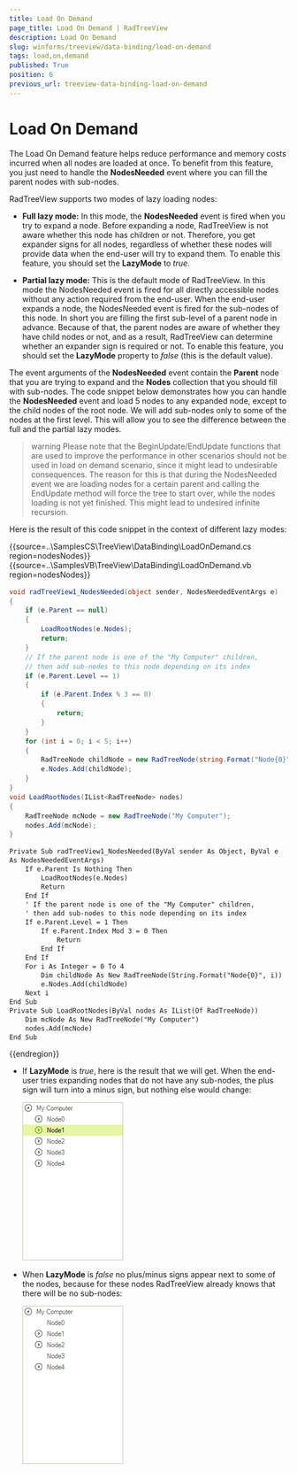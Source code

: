 ```yaml
---
title: Load On Demand
page_title: Load On Demand | RadTreeView
description: Load On Demand
slug: winforms/treeview/data-binding/load-on-demand
tags: load,on,demand
published: True
position: 6
previous_url: treeview-data-binding-load-on-demand
---
```


# Load On Demand

The Load On Demand feature helps reduce performance and memory costs incurred when all nodes are loaded at once. To benefit from this feature, you just need to handle the __NodesNeeded__ event where you can fill the parent nodes with sub-nodes.
          
RadTreeView supports two modes of lazy loading nodes:

* __Full lazy mode:__ In this mode, the __NodesNeeded__ event is fired when you try to expand a node. Before expanding a node, RadTreeView is not aware whether this node has children or not. Therefore, you get expander signs for all nodes, regardless of whether these nodes will provide data when the end-user will try to expand them. To enable this feature, you should set the __LazyMode__ to *true*.
            

* __Partial lazy mode:__ This is the default mode of RadTreeView. In this mode the NodesNeeded event is fired for all directly accessible nodes without any action required from the end-user. When the end-user expands a node, the NodesNeeded event is fired for the sub-nodes of this node. In short you are filling the first sub-level of a parent node in advance. Because of that, the parent nodes are aware of whether they have child nodes or not, and as a result, RadTreeView can determine whether an expander sign is required or not. To enable this feature, you should set the __LazyMode__ property to *false* (this is the default value).
            

The event arguments of the __NodesNeeded__ event contain the __Parent__ node that you are trying to expand and the __Nodes__ collection that you should fill with sub-nodes. The code snippet below demonstrates how you can handle the __NodesNeeded__ event and load 5 nodes to any expanded node, except to the child nodes of the root node. We will add sub-nodes only to some of the nodes at the first level. This will allow you to see the difference between the full and the partial lazy modes.
        

>warning Please note that the BeginUpdate/EndUpdate functions that are used to improve the performance in other scenarios should not be used in load on demand scenario, since it might lead to undesirable consequences. The reason for this is that during the NodesNeeded event we are loading nodes for a certain parent and calling the EndUpdate method will force the tree to start over, while the nodes loading is not yet finished. This might lead to undesired infinite recursion.
>

Here is the result of this code snippet in the context of different lazy modes:

{{source=..\SamplesCS\TreeView\DataBinding\LoadOnDemand.cs region=nodesNodes}} 
{{source=..\SamplesVB\TreeView\DataBinding\LoadOnDemand.vb region=nodesNodes}} 

````C#
void radTreeView1_NodesNeeded(object sender, NodesNeededEventArgs e)
{
    if (e.Parent == null)
    {
        LoadRootNodes(e.Nodes);
        return;
    }
    // If the parent node is one of the "My Computer" children, 
    // then add sub-nodes to this node depending on its index
    if (e.Parent.Level == 1)
    {
        if (e.Parent.Index % 3 == 0)
        {
            return;
        }
    }
    for (int i = 0; i < 5; i++)
    {
        RadTreeNode childNode = new RadTreeNode(string.Format("Node{0}", i));
        e.Nodes.Add(childNode);
    }
}
void LoadRootNodes(IList<RadTreeNode> nodes)
{
    RadTreeNode mcNode = new RadTreeNode("My Computer");
    nodes.Add(mcNode);
}

````
````VB.NET
Private Sub radTreeView1_NodesNeeded(ByVal sender As Object, ByVal e As NodesNeededEventArgs)
    If e.Parent Is Nothing Then
        LoadRootNodes(e.Nodes)
        Return
    End If
    ' If the parent node is one of the "My Computer" children, 
    ' then add sub-nodes to this node depending on its index
    If e.Parent.Level = 1 Then
        If e.Parent.Index Mod 3 = 0 Then
            Return
        End If
    End If
    For i As Integer = 0 To 4
        Dim childNode As New RadTreeNode(String.Format("Node{0}", i))
        e.Nodes.Add(childNode)
    Next i
End Sub
Private Sub LoadRootNodes(ByVal nodes As IList(Of RadTreeNode))
    Dim mcNode As New RadTreeNode("My Computer")
    nodes.Add(mcNode)
End Sub

````

{{endregion}} 

* If __LazyMode__ is *true*, here is the result that we will get. When the end-user tries expanding nodes that do not have any sub-nodes, the plus sign will turn into a minus sign, but nothing else would change:

    ![treeview-data-binding-load-on-demand 002](images/treeview-data-binding-load-on-demand002.png)

* When __LazyMode__ is *false* no plus/minus signs appear next to some of the nodes, because for these nodes RadTreeView already knows that there will be no sub-nodes:

    ![treeview-data-binding-load-on-demand 001](images/treeview-data-binding-load-on-demand001.png)
